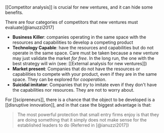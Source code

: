 [[Competitor analysis]] is crucial for new ventures, and it can hide some benefits. 

There are four categories of competitors that new ventures must evaluate[@ianuzzi2017]

- **Business Killer**: companies operating in the same space with the resources and capabilities to develop a competing product
- **Technology Capable**: have the resources and capabilities but do not operate in the same space. Care must be taken because a new venture may just validate the market *for free*. In the long run, the one with the best strategy will win (see: [[External analysis for new ventures]])
- **Market present**: Companies that do not have the resources or capabilities to compete with your product, even if they are in the same space. They can be explored for *cooperation*. 
- **Suicidal imitator**: Companies that *try* to imitate even if they don't have the capabilities nor resources. They are not to worry about. 

For [[scipreneurs]], there is a chance that the object to be developed is a [[disruptive innovation]], and in that case the biggest advantage is that:

> The most powerful protection that small entry firms enjoy is that they are doing something that it simply does not make sense for the established leaders to do
> (Referred in [@ianuzzi2017])
